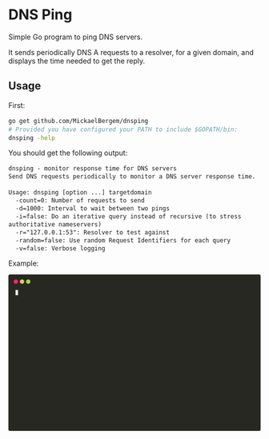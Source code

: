 # DNS Ping

Simple Go program to ping DNS servers.

It sends periodically DNS A requests to a resolver, for a given domain, and
displays the time needed to get the reply.

## Usage

First:

```bash
go get github.com/MickaelBergem/dnsping
# Provided you have configured your PATH to include $GOPATH/bin:
dnsping -help
```

You should get the following output:

    dnsping - monitor response time for DNS servers
    Send DNS requests periodically to monitor a DNS server response time.

    Usage: dnsping [option ...] targetdomain
      -count=0: Number of requests to send
      -d=1000: Interval to wait between two pings
      -i=false: Do an iterative query instead of recursive (to stress authoritative nameservers)
      -r="127.0.0.1:53": Resolver to test against
      -random=false: Use random Request Identifiers for each query
      -v=false: Verbose logging

Example:

![DNSPing demo](demo.svg)
